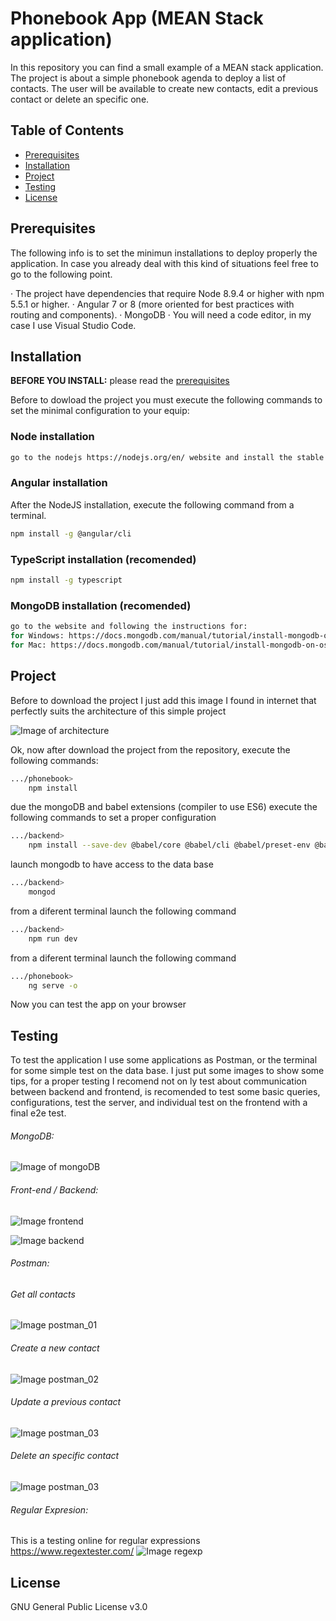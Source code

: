 # Phonebook App (MEAN Stack application)
In this repository you can find a small example of a MEAN stack application.
The project is about a simple phonebook agenda to deploy a list of contacts. The user will be available to create new contacts, edit a previous contact or delete an specific one.


## Table of Contents

* [Prerequisites](#prerequisites)
* [Installation](#installation)
* [Project](#project)
* [Testing](#testing)
* [License](#license)

## Prerequisites


The following info is to set the minimun installations to deploy properly the application. In case you already deal with this kind of situations feel free to go to the following point.

· The project have dependencies that require Node 8.9.4 or higher with npm 5.5.1 or higher.
· Angular 7 or 8 (more oriented for best practices with routing and components).
· MongoDB
· You will need a code editor, in my case I use Visual Studio Code.

## Installation

**BEFORE YOU INSTALL:** please read the [prerequisites](#prerequisites)

Before to dowload the project you must execute the following commands to set the minimal configuration to your equip:

### Node installation
```bash
go to the nodejs https://nodejs.org/en/ website and install the stable version.
```

### Angular installation
After the NodeJS installation, execute the following command from a terminal.
```bash
npm install -g @angular/cli
```

### TypeScript installation (recomended)
```bash
npm install -g typescript
```

### MongoDB installation (recomended)
```bash
go to the website and following the instructions for:
for Windows: https://docs.mongodb.com/manual/tutorial/install-mongodb-on-windows/
for Mac: https://docs.mongodb.com/manual/tutorial/install-mongodb-on-os-x/
```


## Project

Before to download the project I just add this image I found in internet that perfectly suits the architecture of this simple project

![Image of architecture](images/Architecture.png)

Ok, now after download the project from the repository, execute the following commands:

```bash
.../phonebook>
    npm install
```

due the mongoDB and babel extensions (compiler to use ES6) execute the following commands to set a proper configuration
```bash
.../backend>
    npm install --save-dev @babel/core @babel/cli @babel/preset-env @babel/node
```

launch mongodb to have access to the data base
```bash
.../backend>
    mongod
```

from a diferent terminal launch the following command
```bash
.../backend>
    npm run dev
```

from a diferent terminal launch the following command
```bash
.../phonebook>
    ng serve -o
```

Now you can test the app on your browser

## Testing

To test the application I use some applications as Postman, or the terminal for some simple test on the data base.
I just put some images to show some tips, for a proper testing I recomend not on ly test about communication between backend and frontend, is recomended to test some basic queries, configurations, test the server, and individual test on the frontend with a final e2e test.

###### MongoDB:
![Image of mongoDB](https://github.com/JeanCarloLP/Phonebook_MEAN/blob/master/images/MongoDB%20testing.png)


###### Front-end / Backend:
![Image frontend](https://github.com/JeanCarloLP/Phonebook_MEAN/blob/master/images/Phonebook%20Test%20Frontend_Backend%20Communication.png)

![Image backend](https://github.com/JeanCarloLP/Phonebook_MEAN/blob/master/images/test%20uri%20database%20contacts.png)


###### Postman:

###### Get all contacts

![Image postman_01](https://github.com/JeanCarloLP/Phonebook_MEAN/blob/master/images/Postman_001%20Get%20Contacts.png)

###### Create a new contact
![Image postman_02](https://github.com/JeanCarloLP/Phonebook_MEAN/blob/master/images/Postman_002%20Create%20contact.png)

###### Update a previous contact
![Image postman_03](https://github.com/JeanCarloLP/Phonebook_MEAN/blob/master/images/Postman_003%20Update%20contact.png)

###### Delete an specific contact
![Image postman_03](https://github.com/JeanCarloLP/Phonebook_MEAN/blob/master/images/Postman_004_Delete%20contact.png)


###### Regular Expresion:
This  is a testing online for regular expressions https://www.regextester.com/
![Image regexp](https://github.com/JeanCarloLP/Phonebook_MEAN/blob/master/images/expresion%20regular%20format.png|width=100)

## License

GNU General Public License v3.0


